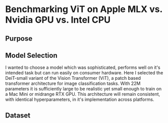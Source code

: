 # Benchmarking ViT on Apple MLX vs. Nvidia GPU vs. Intel CPU

## Purpose 

## Model Selection 

I wanted to choose a model which was sophisticated, performs well on it's intended task but can run easily on consumer hardware. Here I selected the DeiT-small variant of the Vision Transformer (ViT), a patch based transformer architecture for image classification tasks. With 22M parameters it is sufficiently large to be realistic yet small enough to train on a Mac Mini or midrange RTX GPU. This architecture will remain consistent, with identical hyperparameters, in it's implementation across platforms. 

## Dataset 